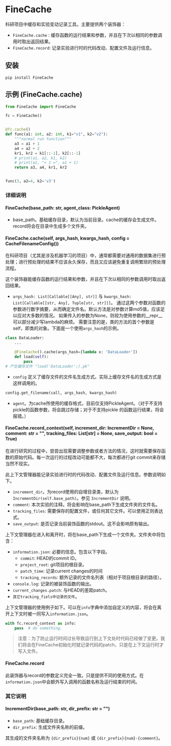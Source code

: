 # FineCache

科研项目中缓存和实验变动记录工具。主要提供两个装饰器：

- `FineCache.cache` : 缓存函数的运行结果和参数，并且在下次以相同的参数调用时取出返回结果。
- `FineCache.record`: 记录实验进行时的代码改动、配置文件及运行信息。

## 安装

```shell
pip install FineCache
```

## 示例 (FineCache.cache)

```python
from FineCache import FineCache

fc = FineCache()


@fc.cache()
def func(a1: int, a2: int, k1="v1", k2="v2"):
    """normal run function"""
    a3 = a1 + 1
    a4 = a2 + 2
    kr1, kr2 = k1[::-1], k2[::-1]
    # print(a1, a2, k1, k2)
    # print(a1, "+ 1 =", a1 + 1)
    return a3, a4, kr1, kr2


func(3, a2=4, k2='v3')
```

### 详细说明

#### FineCache(base_path: str, agent_class: PickleAgent)

- base_path。基础缓存目录，默认为当前目录。cache的缓存会生成文件。record将会在目录中生成多个文件夹。

#### FineCache.cache(self, args_hash, kwargs_hash, config = CacheFilenameConfig())

在科研项目（尤其是涉及机器学习的项目）中，通常都需要对通用的数据集进行预处理；进行预处理的结果不应该永久保存，而且又应该避免重复调用繁琐的预处理流程。

这个装饰器能缓存函数的运行结果和参数，并且在下次以相同的参数调用时取出返回结果。

- `args_hash: List[Callable[[Any], str]]`  与 `kwargs_hash: List[Callable[[str, Any], Tuple[str, str]]]`。
  通过这两个参数对函数的参数进行数字摘要，从而确定文件名。默认方法是对参数计算md5值，应该足以应对大多数的情况。
  如果传入的参数为None，则视为使用参数的__repr__可以部分减少写lambda的麻烦。
  需要注意的是，类的方法的首个参数是self，即类的对象。下面是一个使用`args_hash`的示例。

```python
class DataLoader:
    ...

    @FineCache().cache(args_hash=[lambda x: 'DataLoader'])
    def load(self):
        pass
# 产生缓存文件 "load('DataLoader';).pk"
```

- `config` 定义了缓存文件的文件名生成方式。实际上缓存文件名的生成方式是这样调用的。

```python
config.get_filename(call, args_hash, kwargs_hash)
```

- `agent`。为cache所使用的缓存格式，目前仅支持PickleAgent。（对于不支持pickle的函数参数，将会跳过存储；对于不支持pickle
  的函数运行结果，将会报错。）

#### FineCache.record_context(self, increment_dir: IncrementDir = None, comment: str = "", tracking_files: List[str] = None, save_output: bool = True)

在进行研究的过程中，尝尝出现需要调整参数或者方法的情况，这时就需要保存函数的原始代码。每一次运行的过程改动可能都不大，每次都进行git
commit来存储当然不现实。

此上下文管理器能记录实验进行时的代码改动、配置文件及运行信息。参数说明如下。

- `increment_dir`。为record使用的自增目录类，默认为`IncrementDir(self.base_path)`。参见 `IncrementDir` 说明。
- `comment`: 本次实验的注释。将会影响在base_path下生成文件夹的文件名。
- `tracking_files`: 需要保存的配置文件，或任何其它文件。可以使用正则表达式。
- `save_output`: 是否记录当前装饰函数的stdout。这不会影响原有输出。

上下文管理器在进入和离开时，将在base_path下生成一个文件夹。文件夹中将包含：

- `information.json`: 必要的信息。包含以下字段。
    - `commit`: HEAD的commit ID。
    - `project_root`: git项目的根目录。
    - `patch_time`: 记录current changes的时间
    - `tracking_records`: 额外记录的文件名列表（相对于项目根目录的路径）。
- `console.log`: 记录的被装饰函数的输出。
- `current_changes.patch`: 与HEAD的差距patch。
- `其它tracking_fiels中记录的文件`。

上下文管理器的使用例子如下。可以在`info`字典中添加自定义的内容，将会在离开上下文时被一同写入`information.json`。

```python
with fc.record_context as info:
    pass  # do something.
```

> 注意：为了防止运行时间过长导致运行到上下文处时代码已经做了变更。我们将会在FineCache初始化时就记录代码的patch，只是在上下文运行时才写入文件。

#### FineCache.record

此装饰器与record的参数定义完全一致。只是提供不同的使用方式。在`information.json`中会额外写入调用的函数名称及运行结束的时间。

### 其它说明

#### IncrementDir(base_path: str, dir_prefix: str = "")

- `base_path`: 基础缓存目录。
- `dir_prefix`: 生成文件夹名称的前缀。

其生成的文件夹名称为 `{dir_prefix}{num}` 或 `{dir_prefix}{num}-{comment}`。

